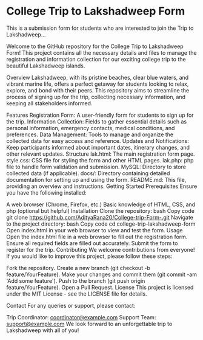 # College Trip to Lakshadweep Form
This is a submission form for students who are interested to join the Trip to Lakshadweep... 

Welcome to the GitHub repository for the College Trip to Lakshadweep Form!
This project contains all the necessary details and files to manage the registration and information collection for our exciting college trip to the beautiful Lakshadweep islands.

Overview
Lakshadweep, with its pristine beaches, clear blue waters, and vibrant marine life, offers a perfect getaway for students looking to relax, explore, and bond with their peers. This repository aims to streamline the process of signing up for the trip, collecting necessary information, and keeping all stakeholders informed.

Features
Registration Form: A user-friendly form for students to sign up for the trip.
Information Collection: Fields to gather essential details such as personal information, emergency contacts, medical conditions, and preferences.
Data Management: Tools to manage and organize the collected data for easy access and reference.
Updates and Notifications: Keep participants informed about important dates, itinerary changes, and other relevant updates.
Structure
lak.html: The main registration form page.
style.css: CSS file for styling the form and other HTML pages.
lak.php: php file to handle form validation and submission.
MySQL: Directory to store collected data (if applicable).
docs/: Directory containing detailed documentation for setting up and using the form.
README.md: This file, providing an overview and instructions.
Getting Started
Prerequisites
Ensure you have the following installed:

A web browser (Chrome, Firefox, etc.)
Basic knowledge of HTML, CSS, and php (optional but helpful)
Installation
Clone the repository:
bash
Copy code
git clone https://github.com/AdityaRana20/College-trip-Form-.git
Navigate to the project directory:
bash
Copy code
cd college-trip-lakshadweep-form
Open index.html in your web browser to view and test the form.
Usage
Open the index.html file in a web browser to fill out the registration form.
Ensure all required fields are filled out accurately.
Submit the form to register for the trip.
Contributing
We welcome contributions from everyone! If you would like to improve this project, please follow these steps:

Fork the repository.
Create a new branch (git checkout -b feature/YourFeature).
Make your changes and commit them (git commit -am 'Add some feature').
Push to the branch (git push origin feature/YourFeature).
Open a Pull Request.
License
This project is licensed under the MIT License - see the LICENSE file for details.

Contact
For any queries or support, please contact:

Trip Coordinator: coordinator@example.com
Support Team: support@example.com
We look forward to an unforgettable trip to Lakshadweep with all of you!
